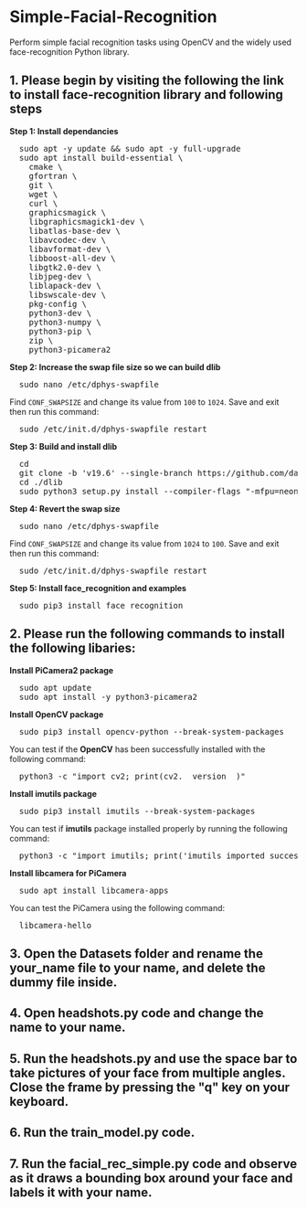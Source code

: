 # Simple-Facial-Recognition
Perform simple facial recognition tasks using OpenCV and the widely used face-recognition Python library. 

## 1. Please begin by visiting the following the link to install face-recognition library and following steps

**Step 1: Install dependancies**

<pre>
  sudo apt -y update && sudo apt -y full-upgrade
  sudo apt install build-essential \
    cmake \
    gfortran \
    git \
    wget \
    curl \
    graphicsmagick \
    libgraphicsmagick1-dev \
    libatlas-base-dev \
    libavcodec-dev \
    libavformat-dev \
    libboost-all-dev \
    libgtk2.0-dev \
    libjpeg-dev \
    liblapack-dev \
    libswscale-dev \
    pkg-config \
    python3-dev \
    python3-numpy \
    python3-pip \
    zip \
    python3-picamera2
</pre>

**Step 2: Increase the swap file size so we can build dlib**

<pre>
  sudo nano /etc/dphys-swapfile
</pre>

Find `CONF_SWAPSIZE` and change its value from `100` to `1024`. Save and exit then run this command:

<pre>
  sudo /etc/init.d/dphys-swapfile restart
</pre>

**Step 3: Build and install dlib**
<pre>
  cd
  git clone -b 'v19.6' --single-branch https://github.com/davisking/dlib.git
  cd ./dlib
  sudo python3 setup.py install --compiler-flags "-mfpu=neon"
</pre>

**Step 4: Revert the swap size**
<pre>
  sudo nano /etc/dphys-swapfile
</pre>
Find `CONF_SWAPSIZE` and change its value from `1024` to `100`. Save and exit then run this command:

<pre>
  sudo /etc/init.d/dphys-swapfile restart
</pre>

**Step 5: Install face_recognition and examples**

<pre>
  sudo pip3 install face_recognition
</pre>

## 2. Please run the following commands to install the following libaries: 

**Install PiCamera2 package**

<pre>
  sudo apt update
  sudo apt install -y python3-picamera2
</pre>  


**Install OpenCV package**

<pre>
  sudo pip3 install opencv-python --break-system-packages
</pre>

You can test if the **OpenCV** has been successfully installed with the following command: 

<pre>
  python3 -c "import cv2; print(cv2.__version__)"
</pre>

**Install imutils package**
<pre>
  sudo pip3 install imutils --break-system-packages
</pre>

You can test if **imutils** package installed properly by running the following command: 

<pre>
  python3 -c "import imutils; print('imutils imported successfully')"
</pre>

**Install libcamera for PiCamera**

<pre>
  sudo apt install libcamera-apps
</pre>

You can test the PiCamera using the following command:

<pre>
  libcamera-hello
</pre>

## 3. Open the **Datasets** folder and rename the **your_name** file to your name, and **delete** the dummy file inside. 

## 4. Open **headshots.py** code and change the name to your name.

## 5. Run the **headshots.py** and use the **space** bar to take pictures of your face from multiple angles. Close the frame by pressing the **"q"** key on your keyboard.

## 6. Run the train_model.py code.

## 7. Run the facial_rec_simple.py code and observe as it draws a bounding box around your face and labels it with your name. 
